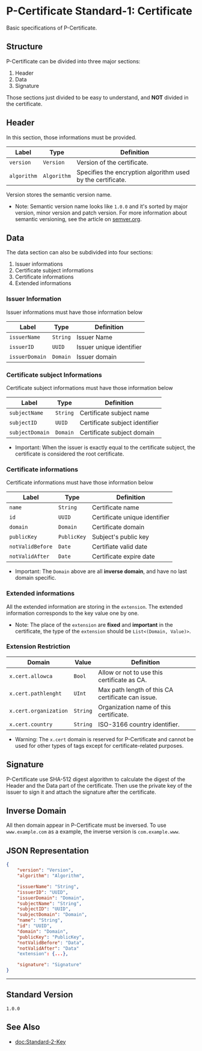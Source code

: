 # P-Certificate Standard-1: Certificate

Basic specifications of P-Certificate.

## Structure

P-Certificate can be divided into three major sections:

1. Header
2. Data
3. Signature

Those sections just divided to be easy to understand, and **NOT** 
divided in the certificate.

## Header

In this section, those informations must be provided.

|Label    |Type       |Definition                |
|---------|-----------|--------------------------|
|`version`|`Version`  |Version of the certificate.|
|`algorithm`|`Algorithm`|Specifies the encryption algorithm used by the certificate.|

Version stores the semantic version name.

- Note: Semantic version name looks like `1.0.0` and it's sorted by major 
version, minor version and patch version. For more information about 
semantic versioning, see the article on [semver.org](https://semver.org).

## Data

The data section can also be subdivided into four sections:

1. Issuer informations
2. Certificate subject informations
3. Certificate informations
4. Extended informations

### Issuer Information

Issuer informations must have those information below

|Label|Type|Definition|
|-----|----|----------|
|`issuerName`|`String`|Issuer Name|
|`issuerID`|`UUID`|Issuer unique identifier|
|`issuerDomain`|`Domain`|Issuer domain|

### Certificate subject Informations

Certificate subject informations must have those information below

|Label|Type|Definition|
|-----|----|----------|
|`subjectName`|`String`|Certificate subject name|
|`subjectID`|`UUID`|Certificate subject identifier|
|`subjectDomain`|`Domain`|Certificate subject  domain|

- Important: When the issuer is exactly equal to the certificate subject, 
the certificate is considered the root certificate.

### Certificate informations

Certificate informations must have those information below

|Label|Type|Definition|
|-----|----|----------|
|`name`|`String`|Certificate name|
|`id`|`UUID`|Certificate unique identifier|
|`domain`|`Domain`|Certificate domain|
|`publicKey`|`PublicKey`|Subject's public key|
|`notValidBefore`|`Date`|Certifiate valid date|
|`notValidAfter`|`Date`|Certificate expire date|

- Important: The `Domain` above are all **inverse domain**, and have 
no last domain specific.

### Extended informations

All the extended information are storing in the `extension`. 
The extended information corresponds to the key value one by one.

- Note: The place of the `extension` are **fixed** and **important** in
the certificate, the type of the `extension` should be `List<(Domain, Value)>`.

### Extension Restriction

|Domain|Value|Definition|
|------|-----|----------|
|`x.cert.allowca`|`Bool`|Allow or not to use this certificate as CA.|
|`x.cert.pathlenght`|`UInt`|Max path length of this CA certificate can issue.|
|`x.cert.organization`|`String`|Organization name of this certificate.|
|`x.cert.country`|`String`|ISO-3166 country identifier.|

- Warning: The `x.cert` domain is reserved for P-Certificate and cannot be used for other types of tags except for certificate-related purposes.

## Signature

P-Certificate use SHA-512 digest algorithm to calculate the digest of the 
Header and the Data part of the certificate. Then use the private key of
the issuer to sign it and attach the signature after the certificate.

## Inverse Domain

All then domain appear in P-Certificate must be inversed. To use 
`www.example.com` as a example, the inverse version is `com.example.www`.

## JSON Representation

```json
{
    "version": "Version",
    "algorithm": "Algorithm",

    "issuerName": "String",
    "issuerID": "UUID",
    "issuerDomain": "Domain",
    "subjectName": "String",
    "subjectID": "UUID",
    "subjectDomain": "Domain",
    "name": "String",
    "id": "UUID",
    "domain": "Domain",
    "publicKey": "PublicKey",
    "notValidBefore": "Data",
    "notValidAfter": "Data"
    "extension": {...},

    "signature": "Signature"
}
```

---

## Standard Version
`1.0.0`

## See Also

- <doc:Standard-2-Key>
